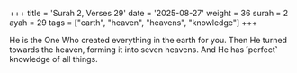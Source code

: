 +++
title = 'Surah 2, Verses 29'
date = '2025-08-27'
weight = 36
surah = 2
ayah = 29
tags = ["earth", "heaven", "heavens", "knowledge"]
+++

He is the One Who created everything in the earth for you. Then He turned towards the heaven, forming it into seven heavens. And He has ˹perfect˺ knowledge of all things.